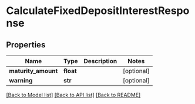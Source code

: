 # CalculateFixedDepositInterestResponse

## Properties
Name | Type | Description | Notes
------------ | ------------- | ------------- | -------------
**maturity_amount** | **float** |  | [optional] 
**warning** | **str** |  | [optional] 

[[Back to Model list]](../README.md#documentation-for-models) [[Back to API list]](../README.md#documentation-for-api-endpoints) [[Back to README]](../README.md)

